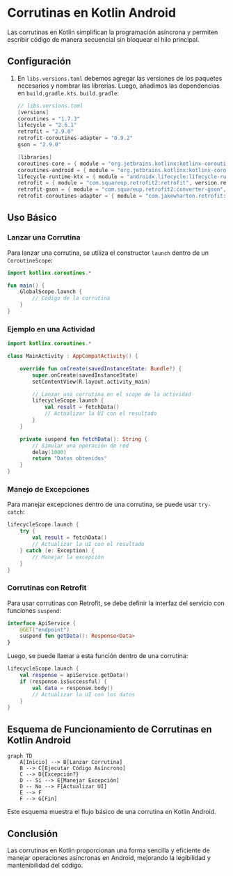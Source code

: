 # Corrutinas en Kotlin Android

Las corrutinas en Kotlin simplifican la programación asíncrona y permiten escribir código de manera secuencial sin bloquear el hilo principal.

## Configuración

1. En `libs.versions.toml` debemos agregar las versiones de los paquetes necesarios y nombrar las librerías. Luego, añadimos las dependencias en `build.gradle.kts`.
`build.gradle`:

    ```kotlin
    // libs.versions.toml
    [versions]
    coroutines = "1.7.3"
    lifecycle = "2.6.1"
    retrofit = "2.9.0"
    retrofit-coroutines-adapter = "0.9.2"
    gson = "2.9.0"

    [libraries]
    coroutines-core = { module = "org.jetbrains.kotlinx:kotlinx-coroutines-core", version.ref = "coroutines" }
    coroutines-android = { module = "org.jetbrains.kotlinx:kotlinx-coroutines-android", version.ref = "coroutines" }
    lifecycle-runtime-ktx = { module = "androidx.lifecycle:lifecycle-runtime-ktx", version.ref = "lifecycle" }
    retrofit = { module = "com.squareup.retrofit2:retrofit", version.ref = "retrofit" }
    retrofit-gson = { module = "com.squareup.retrofit2:converter-gson", version.ref = "gson" }
    retrofit-coroutines-adapter = { module = "com.jakewharton.retrofit:retrofit2-kotlin-coroutines-adapter", version.ref = "retrofit-coroutines-adapter" }
    ```

## Uso Básico

### Lanzar una Corrutina

Para lanzar una corrutina, se utiliza el constructor `launch` dentro de un `CoroutineScope`:

```kotlin
import kotlinx.coroutines.*

fun main() {
    GlobalScope.launch {
        // Código de la corrutina
    }
}
```

### Ejemplo en una Actividad

```kotlin
import kotlinx.coroutines.*

class MainActivity : AppCompatActivity() {

    override fun onCreate(savedInstanceState: Bundle?) {
        super.onCreate(savedInstanceState)
        setContentView(R.layout.activity_main)

        // Lanzar una corrutina en el scope de la actividad
        lifecycleScope.launch {
            val result = fetchData()
            // Actualizar la UI con el resultado
        }
    }

    private suspend fun fetchData(): String {
        // Simular una operación de red
        delay(1000)
        return "Datos obtenidos"
    }
}
```

### Manejo de Excepciones

Para manejar excepciones dentro de una corrutina, se puede usar `try-catch`:

```kotlin
lifecycleScope.launch {
    try {
        val result = fetchData()
        // Actualizar la UI con el resultado
    } catch (e: Exception) {
        // Manejar la excepción
    }
}
```

### Corrutinas con Retrofit

Para usar corrutinas con Retrofit, se debe definir la interfaz del servicio con funciones `suspend`:

```kotlin
interface ApiService {
    @GET("endpoint")
    suspend fun getData(): Response<Data>
}
```

Luego, se puede llamar a esta función dentro de una corrutina:

```kotlin
lifecycleScope.launch {
    val response = apiService.getData()
    if (response.isSuccessful) {
        val data = response.body()
        // Actualizar la UI con los datos
    }
}
```

## Esquema de Funcionamiento de Corrutinas en Kotlin Android

```mermaid
graph TD
    A[Inicio] --> B[Lanzar Corrutina]
    B --> C[Ejecutar Código Asíncrono]
    C --> D{Excepción?}
    D -- Sí --> E[Manejar Excepción]
    D -- No --> F[Actualizar UI]
    E --> F
    F --> G[Fin]
```

Este esquema muestra el flujo básico de una corrutina en Kotlin Android.

## Conclusión

Las corrutinas en Kotlin proporcionan una forma sencilla y eficiente de manejar operaciones asíncronas en Android, mejorando la legibilidad y mantenibilidad del código.
